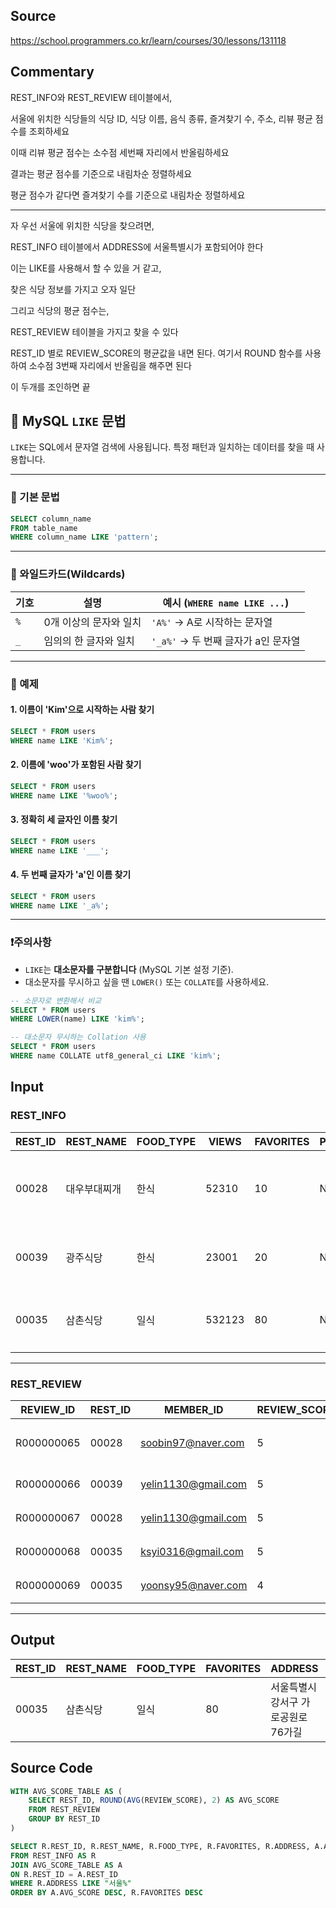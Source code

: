 ## Source

https://school.programmers.co.kr/learn/courses/30/lessons/131118

## Commentary

REST_INFO와 REST_REVIEW 테이블에서, 

서울에 위치한 식당들의 식당 ID, 식당 이름, 음식 종류, 즐겨찾기 수, 주소, 리뷰 평균 점수를 조회하세요

이때 리뷰 평균 점수는 소수점 세번째 자리에서 반올림하세요

결과는 평균 점수를 기준으로 내림차순 정렬하세요

평균 점수가 같다면 즐겨찾기 수를 기준으로 내림차순 정렬하세요

-----

자 우선 서울에 위치한 식당을 찾으려면, 

REST_INFO 테이블에서 ADDRESS에 서울특별시가 포함되어야 한다

이는 LIKE를 사용해서 할 수 있을 거 같고, 

찾은 식당 정보를 가지고 오자 일단

그리고 식당의 평균 점수는,

REST_REVIEW 테이블을 가지고 찾을 수 있다

REST_ID 별로 REVIEW_SCORE의 평균값을 내면 된다. 여기서 ROUND 함수를 사용하여 소수점 3번째 자리에서 반올림을 해주면 된다

이 두개를 조인하면 끝 

## 📘 MySQL `LIKE` 문법

`LIKE`는 SQL에서 문자열 검색에 사용됩니다. 특정 패턴과 일치하는 데이터를 찾을 때 사용합니다.

---

### 🔹 기본 문법

```sql
SELECT column_name
FROM table_name
WHERE column_name LIKE 'pattern';
```

---

### 🧩 와일드카드(Wildcards)

| 기호 | 설명 | 예시 (`WHERE name LIKE ...`) |
|------|------|------------------------------|
| `%`  | 0개 이상의 문자와 일치 | `'A%'` → A로 시작하는 문자열 |
| `_`  | 임의의 한 글자와 일치 | `'_a%'` → 두 번째 글자가 a인 문자열 |

---

### 📝 예제

#### 1. 이름이 'Kim'으로 시작하는 사람 찾기

```sql
SELECT * FROM users
WHERE name LIKE 'Kim%';
```

#### 2. 이름에 'woo'가 포함된 사람 찾기

```sql
SELECT * FROM users
WHERE name LIKE '%woo%';
```

#### 3. 정확히 세 글자인 이름 찾기

```sql
SELECT * FROM users
WHERE name LIKE '___';
```

#### 4. 두 번째 글자가 'a'인 이름 찾기

```sql
SELECT * FROM users
WHERE name LIKE '_a%';
```

---

### ❗주의사항

- `LIKE`는 **대소문자를 구분합니다** (MySQL 기본 설정 기준).
- 대소문자를 무시하고 싶을 땐 `LOWER()` 또는 `COLLATE`를 사용하세요.

```sql
-- 소문자로 변환해서 비교
SELECT * FROM users
WHERE LOWER(name) LIKE 'kim%';
```

```sql
-- 대소문자 무시하는 Collation 사용
SELECT * FROM users
WHERE name COLLATE utf8_general_ci LIKE 'kim%';
```

## Input

### REST_INFO

| REST_ID | REST_NAME   | FOOD_TYPE | VIEWS  | FAVORITES | PARKING_LOT | ADDRESS                                         | TEL           |
|---------|-------------|-----------|--------|-----------|--------------|--------------------------------------------------|----------------|
| 00028   | 대우부대찌개 | 한식      | 52310  | 10        | N            | 경기도 용인시 처인구 남사읍 처인성로 309        | 031-235-1235   |
| 00039   | 광주식당     | 한식      | 23001  | 20        | N            | 경기도 부천시 산업로8번길 60                    | 031-235-6423   |
| 00035   | 삼촌식당     | 일식      | 532123 | 80        | N            | 서울특별시 강서구 가로공원로76가길             | 02-135-1266    |

---

### REST_REVIEW

| REVIEW_ID   | REST_ID | MEMBER_ID             | REVIEW_SCORE | REVIEW_TEXT                           | REVIEW_DATE |
|-------------|---------|------------------------|---------------|----------------------------------------|--------------|
| R000000065  | 00028   | soobin97@naver.com     | 5             | 부찌 국물에서 샤브샤브 맛이나고 깔끔 | 2022-04-12   |
| R000000066  | 00039   | yelin1130@gmail.com    | 5             | 김치찌개 최곱니다.                    | 2022-02-12   |
| R000000067  | 00028   | yelin1130@gmail.com    | 5             | 햄이 많아서 좋아요                   | 2022-02-22   |
| R000000068  | 00035   | ksyi0316@gmail.com     | 5             | 숙성회가 끝내줍니다.                 | 2022-02-15   |
| R000000069  | 00035   | yoonsy95@naver.com     | 4             | 비린내가 전혀없어요.                 | 2022-04-16   |

---

## Output

| REST_ID | REST_NAME | FOOD_TYPE | FAVORITES | ADDRESS                             | SCORE |
|---------|-----------|-----------|-----------|-------------------------------------|--------|
| 00035   | 삼촌식당  | 일식      | 80        | 서울특별시 강서구 가로공원로76가길 | 4.50   |


## Source Code
```sql
WITH AVG_SCORE_TABLE AS (
    SELECT REST_ID, ROUND(AVG(REVIEW_SCORE), 2) AS AVG_SCORE
    FROM REST_REVIEW
    GROUP BY REST_ID
)

SELECT R.REST_ID, R.REST_NAME, R.FOOD_TYPE, R.FAVORITES, R.ADDRESS, A.AVG_SCORE AS SCORE
FROM REST_INFO AS R
JOIN AVG_SCORE_TABLE AS A
ON R.REST_ID = A.REST_ID
WHERE R.ADDRESS LIKE "서울%"
ORDER BY A.AVG_SCORE DESC, R.FAVORITES DESC
```